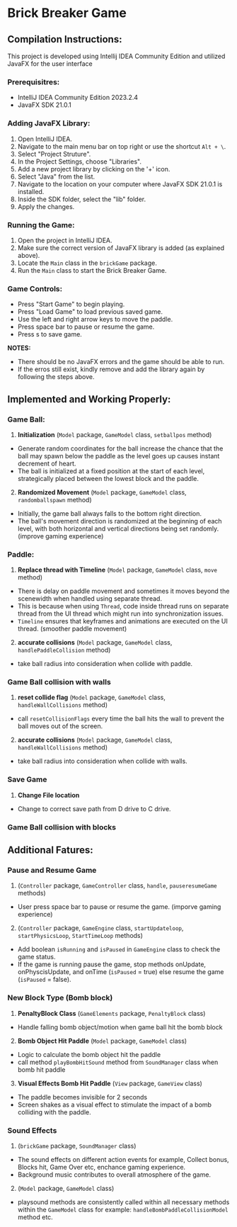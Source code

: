 # Brick Breaker Game

## Compilation Instructions:
This project is developed using Intellij IDEA Community Edition and utilized JavaFX for the user interface

### Prerequisitres:
- IntelliJ IDEA Community Edition 2023.2.4
- JavaFX SDK 21.0.1

### Adding JavaFX Library:
1. Open IntelliJ IDEA.
2. Navigate to the main menu bar on top right or use the shortcut `Alt + \`.
3. Select "Project Struture".
4. In the Project Settings, choose "Libraries".
5. Add a new project library by clicking on the '+' icon.
6. Select "Java" from the list.
7. Navigate to the location on your computer where JavaFX SDK 21.0.1 is installed.
8. Inside the SDK folder, select the "lib" folder.
9. Apply the changes.

### Running the Game:
1. Open the project in IntelliJ IDEA.
2. Make sure the correct version of JavaFX library is added (as explained above).
3. Locate the `Main` class in the `brickGame` package.
4. Run the `Main` class to start the Brick Breaker Game.

### Game Controls:
- Press "Start Game" to begin playing.
- Press "Load Game" to load previous saved game.
- Use the left and right arrow keys to move the paddle.
- Press space bar to pause or resume the game.
- Press s to save game. 
    
**NOTES:**
- There should be no JavaFX errors and the game should be able to run.
- If the erros still exist, kindly remove and add the library again by following the steps above.


## Implemented and Working Properly:

### Game Ball:
1. **Initialization** (`Model` package, `GameModel` class, `setballpos` method)
- Generate random coordinates for the ball increase the chance that the ball may spawn below the paddle as the level goes up causes instant decrement of heart.
- The ball is initialized at a fixed position at the start of each level, strategically placed between the lowest block and the paddle.
2. **Randomized Movement** (`Model` package, `GameModel` class, `randomballspawn` method)
- Initially, the game ball always falls to the bottom right direction.
- The ball's movement direction is randomized at the beginning of each level, with both horizontal and vertical directions being set randomly. (improve gaming experience)
  
### Paddle:
1. **Replace thread with Timeline** (`Model` package, `GameModel` class, `move` method)
- There is delay on paddle movement and sometimes it moves beyond the scenewidth when handled using separate thread. 
- This is because when using `Thread`, code inside thread runs on separate thread from the UI thread which might run into synchronization issues.
- `Timeline` ensures that keyframes and animations are executed on the UI thread. (smoother paddle movement)
2. **accurate collisions** (`Model` package, `GameModel` class, `handlePaddleCollision` method)
- take ball radius into consideration when collide with paddle.

### Game Ball collision with walls
1. **reset collide flag** (`Model` package, `GameModel` class, `handleWallCollisions` method)
- call `resetCollisionFlags` every time the ball hits the wall to prevent the ball moves out of the screen.
2. **accurate collisions** (`Model` package, `GameModel` class, `handleWallCollisions` method)
- take ball radius into consideration when collide with walls.

### Save Game
1. **Change File location**
- Change to correct save path from D drive to C drive.

### Game Ball collision with blocks

## Additional Fatures:

### Pause and Resume Game 
1. (`Controller` package, `GameController` class, `handle`, `pauseresumeGame` methods)
- User press space bar to pause or resume the game. (imporve gaming experience)
2. (`Controller` package, `GameEngine` class, `startUpdateloop`, `startPhysicsLoop`, `StartTimeLoop` methods)
- Add boolean `isRunning` and `isPaused` in `GameEngine` class to check the game status.  
- If the game is running pause the game, stop methods onUpdate, onPhyscisUpdate, and onTime (`isPaused` = true) else resume the game (`isPaused` = false).

### New Block Type (Bomb block)
1. **PenaltyBlock Class** (`GameElements` package, `PenaltyBlock` class)
- Handle falling bomb object/motion when game ball hit the bomb block
2. **Bomb Object Hit Paddle** (`Model` package, `GameModel` class)
- Logic to calculate the bomb object hit the paddle
- call method `playBombHitSound` method from `SoundManager` class when bomb hit paddle
3. **Visual Effects Bomb Hit Paddle** (`View` package, `GameView` class)
- The paddle becomes invisible for 2 seconds
- Screen shakes as a visual effect to stimulate the impact of a bomb colliding with the paddle. 

### Sound Effects
1. (`brickGame` package, `SoundManager` class)
- The sound effects on different action events for example, Collect bonus, Blocks hit, Game Over etc, enchance gaming experience.
- Background music contributes to overall atmosphere of the game. 
2. (`Model` package, `GameModel` class)
- playsound methods are consistently called within all necessary methods within the `GameModel` class for example: `handleBombPaddleCollisionModel` method etc.




